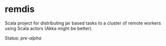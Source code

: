 remdis
======

Scala project for distributing jar based tasks to a cluster of remote workers using Scala actors (Akka might be better).

Status: *pre-alpha*
